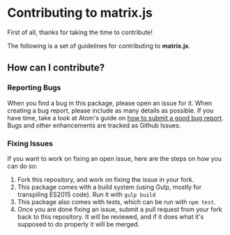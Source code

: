 # Contributing to matrix.js


First of all, thanks for taking the time to contribute!

The following is a set of guidelines for contributing to **matrix.js**.


## How can I contribute?

### Reporting Bugs

When you find a bug in this package, please open an issue for it. When creating a bug report, please include as many details as possible. If you have time, take a look at Atom's guide on [how to submit a good bug report][atom-good-bug-report]. Bugs and other enhancements are tracked as Github Issues.

### Fixing Issues

If you want to work on fixing an open issue, here are the steps on how you can do so:

1. Fork this repository, and work on fixing the issue in your fork.
2. This package comes with a build system (using Gulp, mostly for transpiling ES2015 code). Run it with `gulp build`
3. This package also comes with tests, which can be run with `npm test`.
4. Once you are done fixing an issue, submit a pull request from your fork back to this repository. It will be reviewed, and if it does what it's supposed to do properly it will be merged.


[atom-good-bug-report]: https://github.com/atom/atom/blob/master/CONTRIBUTING.md#how-do-i-submit-a-good-bug-report
